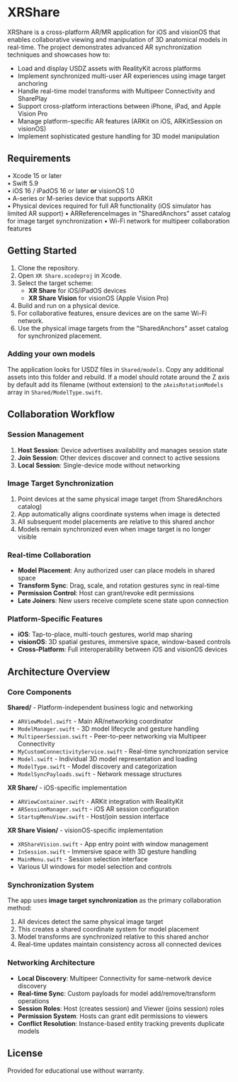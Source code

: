 # XRShare

XRShare is a cross-platform AR/MR application for iOS and visionOS that enables collaborative viewing and manipulation of 3D anatomical models in real-time. The project demonstrates advanced AR synchronization techniques and showcases how to:

* Load and display USDZ assets with RealityKit across platforms
* Implement synchronized multi-user AR experiences using image target anchoring
* Handle real-time model transforms with Multipeer Connectivity and SharePlay
* Support cross-platform interactions between iPhone, iPad, and Apple Vision Pro
* Manage platform-specific AR features (ARKit on iOS, ARKitSession on visionOS)
* Implement sophisticated gesture handling for 3D model manipulation


## Requirements

• Xcode 15 or later  
• Swift 5.9  
• iOS 16 / iPadOS 16 or later **or** visionOS 1.0  
• A-series or M-series device that supports ARKit  
• Physical devices required for full AR functionality (iOS simulator has limited AR support)
• ARReferenceImages in "SharedAnchors" asset catalog for image target synchronization
• Wi-Fi network for multipeer collaboration features


## Getting Started

1. Clone the repository.
2. Open `XR Share.xcodeproj` in Xcode.
3. Select the target scheme:
   - **XR Share** for iOS/iPadOS devices
   - **XR Share Vision** for visionOS (Apple Vision Pro)
4. Build and run on a physical device.
5. For collaborative features, ensure devices are on the same Wi-Fi network.
6. Use the physical image targets from the "SharedAnchors" asset catalog for synchronized placement.


### Adding your own models

The application looks for USDZ files in `Shared/models`.  Copy any additional assets into this folder and rebuild.  If a model should rotate around the Z axis by default add its filename (without extension) to the `zAxisRotationModels` array in `Shared/ModelType.swift`.


## Collaboration Workflow

### Session Management
1. **Host Session**: Device advertises availability and manages session state
2. **Join Session**: Other devices discover and connect to active sessions
3. **Local Session**: Single-device mode without networking

### Image Target Synchronization
1. Point devices at the same physical image target (from SharedAnchors catalog)
2. App automatically aligns coordinate systems when image is detected
3. All subsequent model placements are relative to this shared anchor
4. Models remain synchronized even when image target is no longer visible

### Real-time Collaboration
- **Model Placement**: Any authorized user can place models in shared space
- **Transform Sync**: Drag, scale, and rotation gestures sync in real-time
- **Permission Control**: Host can grant/revoke edit permissions
- **Late Joiners**: New users receive complete scene state upon connection

### Platform-Specific Features
- **iOS**: Tap-to-place, multi-touch gestures, world map sharing
- **visionOS**: 3D spatial gestures, immersive space, window-based controls
- **Cross-Platform**: Full interoperability between iOS and visionOS devices


## Architecture Overview

### Core Components

**Shared/** - Platform-independent business logic and networking
- `ARViewModel.swift` - Main AR/networking coordinator
- `ModelManager.swift` - 3D model lifecycle and gesture handling
- `MultipeerSession.swift` - Peer-to-peer networking via Multipeer Connectivity
- `MyCustomConnectivityService.swift` - Real-time synchronization service
- `Model.swift` - Individual 3D model representation and loading
- `ModelType.swift` - Model discovery and categorization
- `ModelSyncPayloads.swift` - Network message structures

**XR Share/** - iOS-specific implementation
- `ARViewContainer.swift` - ARKit integration with RealityKit
- `ARSessionManager.swift` - iOS AR session configuration
- `StartupMenuView.swift` - Host/join session interface

**XR Share Vision/** - visionOS-specific implementation  
- `XRShareVision.swift` - App entry point with window management
- `InSession.swift` - Immersive space with 3D gesture handling
- `MainMenu.swift` - Session selection interface
- Various UI windows for model selection and controls

### Synchronization System

The app uses **image target synchronization** as the primary collaboration method:
1. All devices detect the same physical image target
2. This creates a shared coordinate system for model placement
3. Model transforms are synchronized relative to this shared anchor
4. Real-time updates maintain consistency across all connected devices

### Networking Architecture

- **Local Discovery**: Multipeer Connectivity for same-network device discovery
- **Real-time Sync**: Custom payloads for model add/remove/transform operations
- **Session Roles**: Host (creates session) and Viewer (joins session) roles
- **Permission System**: Hosts can grant edit permissions to viewers
- **Conflict Resolution**: Instance-based entity tracking prevents duplicate models


## License

Provided for educational use without warranty.
